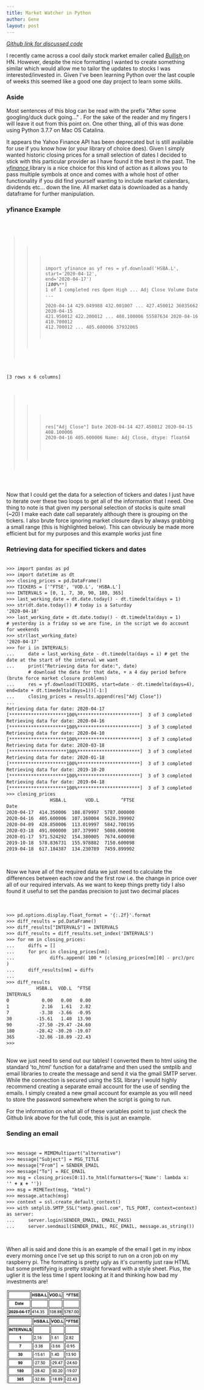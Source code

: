 ```yaml
---
title: Market Watcher in Python
author: Gene
layout: post
---
```


[ *Github link for discussed code* ](https://github.com/Phrax112/MarketWatcher)

I recently came across a cool daily stock market emailer called [ *Bullish* ](https://bullish.email/) on HN. However, despite the nice formatting I wanted to create something similar which would allow me to tailor the updates to stocks I was interested/invested in. Given I've been learning Python over the last couple of weeks this seemed like a good one day project to learn some skills.

<h3>Aside</h3>
Most sentences of this blog can be read with the prefix "After some googling/duck duck going..." . For the sake of the reader and my fingers I will leave it out from this point on. One other thing, all of this was done using Python 3.7.7 on Mac OS Catalina.

It appears the Yahoo Finance API has been deprecated but is still available for use if you know how (or your library of choice does). Given I simply wanted historic closing prices for a small selection of dates I decided to stick with this particular provider as I have found it the best in the past. The [ *yfinance* ](https://pypi.org/project/yfinance/) library is a nice choice for this kind of action as it allows you to pass multiple symbols at once and comes with a whole host of other functionality if you did find yourself wanting to include market calendars, dividends etc... down the line. All market data is downloaded as a handy dataframe for further manipulation.

<h3>yfinance Example</h3>
<pre><code>

>>> import yfinance as yf
>>> res = yf.download('HSBA.L', start='2020-04-12', end='2020-04-17')
[*********************100%***********************]  1 of 1 completed
>>> res
                  Open        High  ...   Adj Close    Volume
Date                                ...                      
2020-04-14  429.049988  432.001007  ...  427.450012  36035662
2020-04-15  421.950012  422.200012  ...  408.100006  55587634
2020-04-16  410.700012  412.700012  ...  405.600006  37932065

[3 rows x 6 columns]
>>> res["Adj Close"]
Date
2020-04-14    427.450012
2020-04-15    408.100006
2020-04-16    405.600006
Name: Adj Close, dtype: float64

</code></pre>

Now that I could get the data for a selection of tickers and dates I just have to iterate over these two loops to get all of the information that I need. One thing to note is that given my personal selection of stocks is quite small (~20) I make each date call separately although there is grouping on the tickers. I also brute force ignoring market closure days by always grabbing a small range (this is highlighted below). This can obviously be made more efficient but for my purposes and this example works just fine

<h3>Retrieving data for specified tickers and dates</h3>
<pre><code>
>>> import pandas as pd
>>> import datetime as dt
>>> closing_prices = pd.DataFrame()
>>> TICKERS = ['^FTSE', 'VOD.L', 'HSBA.L']
>>> INTERVALS = [0, 1, 7, 30, 90, 180, 365]
>>> last_working_date = dt.date.today() - dt.timedelta(days = 1)
>>> str(dt.date.today()) # today is a Saturday
'2020-04-18'
>>> last_working_date = dt.date.today() - dt.timedelta(days = 1)
# yesterday is a friday so we are fine, in the script we do account for weekends
>>> str(last_working_date)
'2020-04-17'
>>> for i in INTERVALS:
...     date = last_working_date - dt.timedelta(days = i) # get the date at the start of the interval we want
...     print("Retrieving data for date:", date)
        # download the data for that date, + a 4 day period before (brute force market closure problems)
...     res = yf.download(TICKERS, start=date - dt.timedelta(days=4), end=date + dt.timedelta(days=1))[-1:]
...     closing_prices = results.append(res["Adj Close"])
...
Retrieving data for date: 2020-04-17
[*********************100%***********************]  3 of 3 completed
Retrieving data for date: 2020-04-16
[*********************100%***********************]  3 of 3 completed
Retrieving data for date: 2020-04-10
[*********************100%***********************]  3 of 3 completed
Retrieving data for date: 2020-03-18
[*********************100%***********************]  3 of 3 completed
Retrieving data for date: 2020-01-18
[*********************100%***********************]  3 of 3 completed
Retrieving data for date: 2019-10-20
[*********************100%***********************]  3 of 3 completed
Retrieving data for date: 2019-04-18
[*********************100%***********************]  3 of 3 completed
>>> closing_prices
                HSBA.L       VOD.L        ^FTSE
Date                                           
2020-04-17  414.350006  108.879997  5787.000000
2020-04-16  405.600006  107.160004  5628.399902
2020-04-09  428.850006  113.019997  5842.700195
2020-03-18  491.000000  107.379997  5080.600098
2020-01-17  571.524292  154.380005  7674.600098
2019-10-18  578.836731  155.978882  7150.600098
2019-04-18  617.184387  134.230789  7459.899902

</code></pre>

Now we have all of the required data we just need to calculate the differences between each row and the first row i.e. the change in price over all of our required intervals. As we want to keep things pretty tidy I also found it useful to set the pandas precision to just two decimal places

<pre><code>

>>> pd.options.display.float_format = '{:.2f}'.format
>>> diff_results = pd.DataFrame()
>>> diff_results["INTERVALS"] = INTERVALS
>>> diff_results = diff_results.set_index('INTERVALS')
>>> for nm in closing_prices:
...     diffs = []
...     for prc in closing_prices[nm]:
...             diffs.append( 100 * (closing_prices[nm][0] - prc)/prc )
...     diff_results[nm] = diffs
...
>>> diff_results
           HSBA.L  VOD.L  ^FTSE
INTERVALS                      
0            0.00   0.00   0.00
1            2.16   1.61   2.82
7           -3.38  -3.66  -0.95
30         -15.61   1.40  13.90
90         -27.50 -29.47 -24.60
180        -28.42 -30.20 -19.07
365        -32.86 -18.89 -22.43
>>>

</code></pre>

Now we just need to send out our tables! I converted them to html using the standard 'to_html' function for a dataframe and then used the smtplib and email libraries to create the message and send it via the gmail SMTP server. While the connection is secured using the SSL library I would highly recommend creating a separate email account for the use of sending the emails. I simply created a new gmail account for example as you will need to store the password somewhere when the script is going to run.

For the information on what all of these variables point to just check the Github link above for the full code, this is just an example.

<h3>Sending an email</h3>
<pre><code>
>>> message = MIMEMultipart("alternative")
>>> message["Subject"] = MSG_TITLE
>>> message["From"] = SENDER_EMAIL
>>> message["To"] = REC_EMAIL
>>> msg = closing_prices[0:1].to_html(formatters={'Name': lambda x:   '<b>' + x + '</b>'})
>>> msg = MIMEText(msg, "html")
>>> message.attach(msg)
>>> context = ssl.create_default_context()
>>> with smtplib.SMTP_SSL("smtp.gmail.com", TLS_PORT, context=context) as server:
...     server.login(SENDER_EMAIL, EMAIL_PASS)
...     server.sendmail(SENDER_EMAIL, REC_EMAIL, message.as_string())

</code></pre>

When all is said and done this is an example of the email I get in my inbox every morning once I've set up this script to run on a cron job on my raspberry pi. The formatting is pretty ugly as it's currently just raw HTML but some prettifying is pretty straight forward with a style sheet. Plus, the uglier it is the less time I spent looking at it and thinking how bad my investments are!

![Email Message](/assets/images/marketwatcher_example.png)
